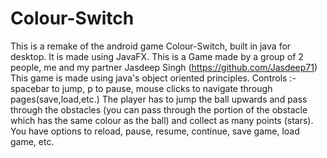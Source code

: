 # Colour-Switch
This is a remake of the android game Colour-Switch, built in java for desktop. It is made using JavaFX.
This is a Game made by a group of 2 people, me and my partner Jasdeep Singh (https://github.com/Jasdeep71)
This game is made using java's object oriented principles.
Controls :- spacebar to jump, p to pause, mouse clicks to navigate through pages(save,load,etc.)
The player has to jump the ball upwards and pass through the obstacles (you can pass through the portion of the obstacle which has the same colour as the ball) and collect as many
points (stars).
You have options to reload, pause, resume, continue, save game, load game, etc.
